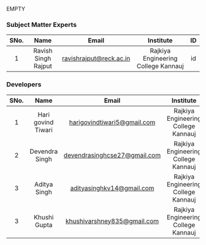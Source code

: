 EMPTY
<!-- Remove all lines above this line before making changes to the file -->
### Subject Matter Experts
| SNo. | Name | Email | Institute | ID |
| :---: | :---: | :---: | :---: | :---: |
| 1 | Ravish Singh Rajput | ravishrajput@reck.ac.in| Rajkiya Engineering College Kannauj| id |

### Developers
| SNo. | Name | Email | Institute | ID |
| :---: | :---: | :---: | :---: | :---: |
| 1 | Hari govind Tiwari | harigovindtiwari5@gmail.com| Rajkiya Engineering College Kannauj|Harigovindtiwari5  |
| 2 | Devendra Singh | devendrasinghcse27@gmail.com| Rajkiya Engineering College Kannauj| deveducode |
| 3 | Aditya Singh | adityasinghkv14@gmail.com| Rajkiya Engineering College Kannauj| sageaditya |
| 3 | Khushi Gupta  | khushivarshney835@gmail.com| Rajkiya Engineering College Kannauj| khushigupta835|
